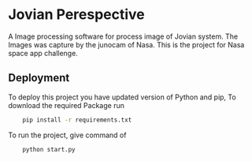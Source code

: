 
# Jovian Perespective

A Image processing software for process image of Jovian system. The Images was capture by the junocam of Nasa. This is the project for Nasa space app challenge.


## Deployment

To deploy this project you have updated version of Python and pip, To download the required Package run

```bash
    pip install -r requirements.txt
```
To run the project, give command of

```bash
    python start.py
```

